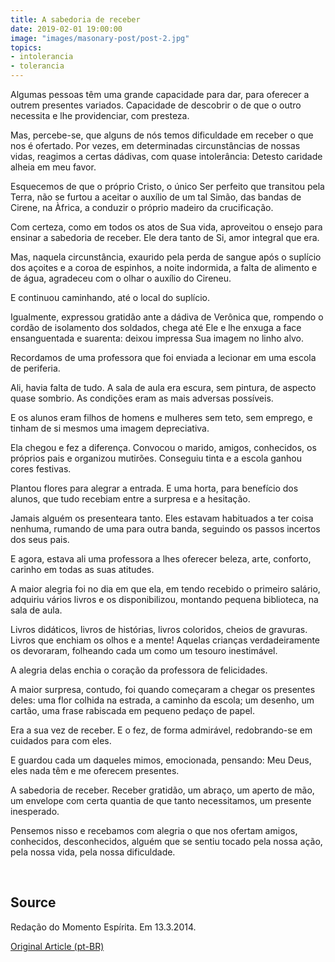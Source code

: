 ```yaml
---
title: A sabedoria de receber
date: 2019-02-01 19:00:00
image: "images/masonary-post/post-2.jpg"
topics: 
- intolerancia
- tolerancia
---
```



Algumas pessoas têm uma grande capacidade para dar, para oferecer a outrem
presentes variados. Capacidade de descobrir o de que o outro necessita e lhe
providenciar, com presteza.

Mas, percebe-se, que alguns de nós temos dificuldade em receber o que nos é
ofertado. Por vezes, em determinadas circunstâncias de nossas vidas, reagimos a
certas dádivas, com quase intolerância: Detesto caridade alheia em meu favor.

Esquecemos de que o próprio Cristo, o único Ser perfeito que transitou pela
Terra, não se furtou a aceitar o auxílio de um tal Simão, das bandas de Cirene,
na Àfrica, a conduzir o próprio madeiro da crucificação.

Com certeza, como em todos os atos de Sua vida, aproveitou o ensejo para
ensinar a sabedoria de receber. Ele dera tanto de Si, amor integral que era.

Mas, naquela circunstância, exaurido pela perda de sangue após o suplício dos
açoites e a coroa de espinhos, a noite indormida, a falta de alimento e de
água, agradeceu com o olhar o auxílio do Cireneu.

E continuou caminhando, até o local do suplício.

Igualmente, expressou gratidão ante a dádiva de Verônica que, rompendo o cordão
de isolamento dos soldados, chega até Ele e lhe enxuga a face ensanguentada e
suarenta: deixou impressa Sua imagem no linho alvo.

Recordamos de uma professora que foi enviada a lecionar em uma escola de
periferia.

Ali, havia falta de tudo. A sala de aula era escura, sem pintura, de aspecto
quase sombrio. As condições eram as mais adversas possíveis.

E os alunos eram filhos de homens e mulheres sem teto, sem emprego, e tinham de
si mesmos uma imagem depreciativa.

Ela chegou e fez a diferença. Convocou o marido, amigos, conhecidos, os
próprios pais e organizou mutirões. Conseguiu tinta e a escola ganhou cores
festivas.

Plantou flores para alegrar a entrada. E uma horta, para benefício dos alunos,
que tudo recebiam entre a surpresa e a hesitação.

Jamais alguém os presenteara tanto. Eles estavam habituados a ter coisa
nenhuma, rumando de uma para outra banda, seguindo os passos incertos dos seus
pais.

E agora, estava ali uma professora a lhes oferecer beleza, arte, conforto,
carinho em todas as suas atitudes.

A maior alegria foi no dia em que ela, em tendo recebido o primeiro salário,
adquiriu vários livros e os disponibilizou, montando pequena biblioteca, na
sala de aula.

Livros didáticos, livros de histórias, livros coloridos, cheios de gravuras.
Livros que enchiam os olhos e a mente! Aquelas crianças verdadeiramente os
devoraram, folheando cada um como um tesouro inestimável.

A alegria delas enchia o coração da professora de felicidades.

A maior surpresa, contudo, foi quando começaram a chegar os presentes deles:
uma flor colhida na estrada, a caminho da escola; um desenho, um cartão, uma
frase rabiscada em pequeno pedaço de papel.

Era a sua vez de receber. E o fez, de forma admirável, redobrando-se em
cuidados para com eles.

E guardou cada um daqueles mimos, emocionada, pensando: Meu Deus, eles nada têm
e me oferecem presentes.

A sabedoria de receber. Receber gratidão, um abraço, um aperto de mão, um
envelope com certa quantia de que tanto necessitamos, um presente inesperado.

Pensemos nisso e recebamos com alegria o que nos ofertam amigos, conhecidos,
desconhecidos, alguém que se sentiu tocado pela nossa ação, pela nossa vida,
pela nossa dificuldade.

 

## Source
Redação do Momento Espírita.
Em 13.3.2014.

[Original Article (pt-BR)](http://www.momento.com.br/pt/ler_texto.php?id=4068)
